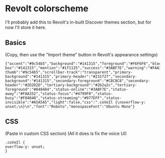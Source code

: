 # Revolt colorscheme
I'll probably add this to Revolt's in-built Discover themes section, but for now I'll store it here.

## Basics 
(Copy, then use the "Import theme" button in Revolt's appearance settings)
```
{"accent":"#9c54b5","background":"#141315","foreground":"#F6F6F6","block":"#2b2a2c","message-box":"#141315","mention":"#1f1125","success":"#3ABF7E","warning":"#FAA352","tooltip":"#000000","error":"#F84848","hover":"#1c1920","scrollbar-thumb":"#9c54b5","scrollbar-track":"transparent","primary-background":"#141315","primary-header":"#231f27","secondary-background":"#141315","secondary-foreground":"#C8C8C8","secondary-header":"#2D2D2D","tertiary-background":"#2b2a2c","tertiary-foreground":"#848484","status-online":"#3ABF7E","status-away":"#FAA352","status-focus":"#4799F0","status-busy":"#F84848","status-streaming":"#977EFF","status-invisible":"#A5A5A5","light":false,"css":".coVeIl {\noverflow-y: unset;\n}\n","font":"Roboto","monospaceFont":"Ubuntu Mono"}
```

## CSS
(Paste in custom CSS section)
(All it does is fix the voice UI)
```
.coVeIl {
overflow-y: unset;
}
```
